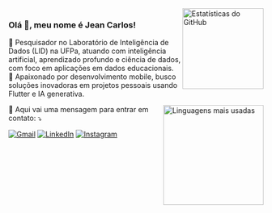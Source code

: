 <img align="right" src="https://github-readme-stats.vercel.app/api?username=jeancarloscc&hide_title=false&hide_rank=false&show_icons=true&include_all_commits=true&count_private=true&disable_animations=false&theme=github_dark_dimmed&locale=pt-br&hide_border=false" height="160" alt="Estatísticas do GitHub" />

### Olá 👋, meu nome é Jean Carlos!

<p>🔬 Pesquisador no Laboratório de Inteligência de Dados (LID) na UFPa, atuando com inteligência artificial, aprendizado profundo e ciência de dados, com foco
em aplicações em dados educacionais.<br/>
📱 Apaixonado por desenvolvimento mobile, busco soluções inovadoras em projetos
pessoais usando Flutter e IA generativa.</p>

<img align="right" src="https://github-readme-stats.vercel.app/api/top-langs?username=jeancarloscc&locale=pt-br&hide_title=false&layout=compact&card_width=320&langs_count=4&theme=github_dark_dimmed&hide_border=false" height="198" alt="Linguagens mais usadas" />

<p align="left">
  💌 Aqui vai uma mensagem para entrar em contato: ⤵️
</p>

<p align="left">
  <a href="#" title="Gmail">
  <img src="https://img.shields.io/badge/-Gmail-FF0000?style=flat-square&labelColor=FF0000&logo=gmail&logoColor=white&link=jeancc.costa@gmail.com" alt="Gmail"/></a>
  <a href="#" title="LinkedIn">
  <img src="https://img.shields.io/badge/-Linkedin-0e76a8?style=flat-square&logo=Linkedin&logoColor=white&link=https://www.linkedin.com/in/jeancc-costa/" alt="LinkedIn"/></a>
  <a href="#" title="Instagram">
  <img src="https://img.shields.io/badge/-Instagram-DF0174?style=flat-square&labelColor=DF0174&logo=instagram&logoColor=white&link=https://www.instagram.com/jeancc.costa?igsh=MW10aXV4OW1rZG0zcg==" alt="Instagram"/></a>
</p>

